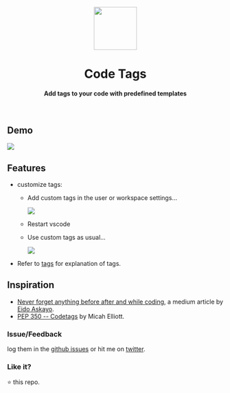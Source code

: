 <p align="center">
  <img src="https://user-images.githubusercontent.com/2767425/31160386-9eff2882-a8ed-11e7-8f57-a0e48bfbd4ba.png" height="100px"/>
  <h1 align="center">Code Tags</h1>
  <h4 align="center">Add tags to your code with predefined templates</h4>
  <br>
</p>

## Demo

  <img src="https://user-images.githubusercontent.com/2767425/39123058-4c114a68-4714-11e8-8e83-c67b174e816e.gif" />

## Features

- customize tags:

  - Add custom tags in the user or workspace settings...

    <img src="https://user-images.githubusercontent.com/2767425/39125245-f27179d0-471b-11e8-9b31-b5727060b641.gif" />

  - Restart vscode

  - Use custom tags as usual...

    <img src="https://user-images.githubusercontent.com/2767425/39125283-0c598086-471c-11e8-9919-1881b1c363d7.gif" />

- Refer to [tags](./tags.md) for explanation of tags.

## Inspiration

- [Never forget anything before after and while coding](https://hackernoon.com/never-forget-anything-before-after-and-while-coding-98d187ae4cf1), a medium article by [Eido Askayo](https://mediu.com/eido.askayo).
- [PEP 350 -- Codetags](https://www.python.org/dev/peps/pep-0350/) by Micah Elliott.

### Issue/Feedback

log them in the [github issues](https://github.com/cg-cnu/vscode-codetags/issues) or hit me on [twitter](https://twitter.com/CgCnu).

### Like it?

:star: this repo.
